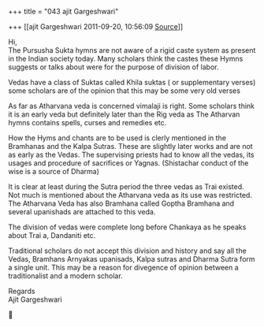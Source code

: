 +++
title = "043 ajit Gargeshwari"

+++
[[ajit Gargeshwari	2011-09-20, 10:56:09 [Source](https://groups.google.com/g/samskrita/c/DnABtLXxkRA)]]



Hi,  
The Pursusha Sukta hymns are not aware of a rigid caste system as present in the Indian society today. Many scholars think the castes these Hymns suggests or talks about were for the purpose of division of labor.  
  
Vedas have a class of Suktas called Khila suktas ( or supplementary verses) some scholars are of the opinion that this may be some very old verses  
  
As far as Atharvana veda is concerned vimalaji is right. Some scholars think it is an early veda but definitely later than the Rig veda as The Atharvan hymns contains spells, curses and remedies etc.  
  
How the Hyms and chants are to be used is clerly mentioned in the Bramhanas and the Kalpa Sutras. These are slightly later works and are not as early as the Vedas. The supervising priests had to know all the vedas, its usages and procedure of sacrifices or Yagnas. (Shistachar conduct of the wise is a source of Dharma)  
  
It is clear at least during the Sutra period the three vedas as Trai existed. Not much is mentioned about the Atharvana veda as its use was restricted. The Atharvana Veda has also Bramhana called Goptha Bramhana and several upanishads are attached to this veda.  
  
The division of vedas were complete long before Chankaya as he speaks about Trai a, Dandaniti etc.  
  
Traditional scholars do not accept this division and history and say all the Vedas, Bramhans Arnyakas upanisads, Kalpa sutras and Dharma Sutra form a single unit. This may be a reason for divegence of opinion between a traditionalist and a modern scholar.  
  
Regards  
Ajit Gargeshwari




